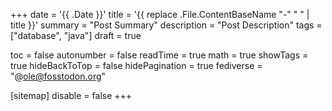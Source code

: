 +++
date = '{{ .Date }}'
title = '{{ replace .File.ContentBaseName "-" " " | title }}'
summary = "Post Summary"
description = "Post Description"
tags = ["database", "java"]
draft = true

toc = false
autonumber = false
readTime = true
math = true
showTags = true
hideBackToTop = false
hidePagination = true
fediverse = "@ole@fosstodon.org"

[sitemap]
disable = false
+++
